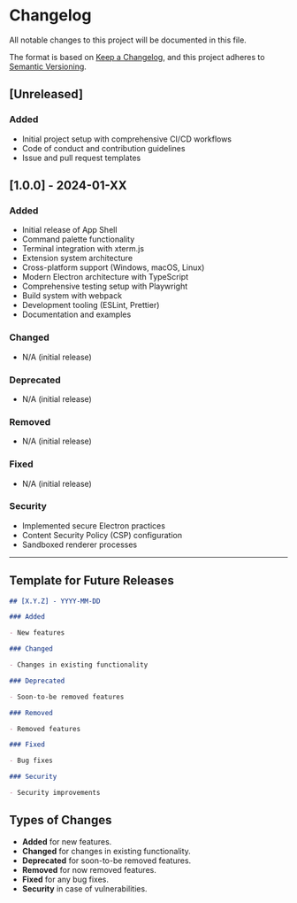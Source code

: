 # Changelog

All notable changes to this project will be documented in this file.

The format is based on [Keep a Changelog](https://keepachangelog.com/en/1.0.0/),
and this project adheres to [Semantic Versioning](https://semver.org/spec/v2.0.0.html).

## [Unreleased]

### Added

- Initial project setup with comprehensive CI/CD workflows
- Code of conduct and contribution guidelines
- Issue and pull request templates

## [1.0.0] - 2024-01-XX

### Added

- Initial release of App Shell
- Command palette functionality
- Terminal integration with xterm.js
- Extension system architecture
- Cross-platform support (Windows, macOS, Linux)
- Modern Electron architecture with TypeScript
- Comprehensive testing setup with Playwright
- Build system with webpack
- Development tooling (ESLint, Prettier)
- Documentation and examples

### Changed

- N/A (initial release)

### Deprecated

- N/A (initial release)

### Removed

- N/A (initial release)

### Fixed

- N/A (initial release)

### Security

- Implemented secure Electron practices
- Content Security Policy (CSP) configuration
- Sandboxed renderer processes

---

## Template for Future Releases

```markdown
## [X.Y.Z] - YYYY-MM-DD

### Added

- New features

### Changed

- Changes in existing functionality

### Deprecated

- Soon-to-be removed features

### Removed

- Removed features

### Fixed

- Bug fixes

### Security

- Security improvements
```

## Types of Changes

- **Added** for new features.
- **Changed** for changes in existing functionality.
- **Deprecated** for soon-to-be removed features.
- **Removed** for now removed features.
- **Fixed** for any bug fixes.
- **Security** in case of vulnerabilities.
